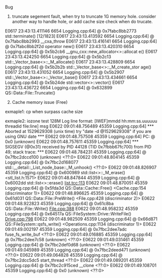 
Bug

1. truncate segement fault, when try to truncate 1G memory hole. consider another way to handle hole, or add cache size check when do trucate. 

E0617 23:43:13.411146  6654 Logging.cpp:64]     @     0x7fabc8bb2773 std::terminate()          [12/1823]
E0617 23:43:13.413592  6654 Logging.cpp:64]     @     0x7fabc8bb2993 __cxa_throw
E0617 23:43:13.416141  6654 Logging.cpp:64]     @     0x7fabc8bb2f2d operator new()
E0617 23:43:13.420310  6654 Logging.cpp:64]     @           0x5b2cb6 __gnu_cxx::new_allocator<>::allocat
e()
E0617 23:43:13.424250  6654 Logging.cpp:64]     @           0x5b2c13 std::_Vector_base<>::_M_allocate()
E0617 23:43:13.428809  6654 Logging.cpp:64]     @           0x5b2b2b std::_Vector_base<>::_M_create_stor
age()
E0617 23:43:13.431052  6654 Logging.cpp:64]     @           0x5b2907 std::_Vector_base<>::_Vector_base()
E0617 23:43:13.434661  6654 Logging.cpp:64]     @           0x5b24de std::vector<>::vector()
E0617 23:43:13.436722  6654 Logging.cpp:64]     @           0x632899 QS::Data::File::Truncate()

2. Cache memory issue (Free)

exmaple1: cp when surpass cache size

exmaple2: iozone test 128M 
Log line format: [IWEF]mmdd hh:mm:ss.uuuuuu threadid file:line] msg
E0622 09:01:48.756489 45359 Logging.cpp:64] *** Aborted at 1529629308 (unix time) try "date -d @1529629308" if you are using GNU date ***
E0622 09:01:48.757508 45359 Logging.cpp:64] PC: @                0x0 (unknown)
E0622 09:01:48.757611 45359 Logging.cpp:64] *** SIGSEGV (@0x31) received by PID 44128 (TID 0x7fbbb67fc700) from PID 49; stack trace: ***
E0622 09:01:48.784231 45359 Logging.cpp:64]     @     0x7fbc2dccd100 (unknown) <??:0>
E0622 09:01:48.804145 45359 Logging.cpp:64]     @     0x7fbc2d168077 std::__detail::_List_node_base::_M_unhook() <??:0>
E0622 09:01:48.826907 45359 Logging.cpp:64]     @           0x600989 std::list<>::_M_erase() <stl_list.h:1571>
E0622 09:01:48.847844 45359 Logging.cpp:64]     @           0x6002dd std::list<>::erase() <list.tcc:113>
E0622 09:01:48.870051 45359 Logging.cpp:64]     @           0x5fda3d QS::Data::Cache::Free() <Cache.cpp:154 (discriminator 1)>
E0622 09:01:48.896625 45359 Logging.cpp:64]     @           0x61d031 QS::Data::File::PreWrite() <File.cpp:428 (discriminator 2)>
E0622 09:01:48.922823 45359 Logging.cpp:64]     @           0x61c8ba QS::Data::File::Write() <File.cpp:388>
E0622 09:01:48.958232 45359 Logging.cpp:64]     @           0x64517a QS::FileSystem::Drive::WriteFile() <Drive.cpp:798>
E0622 09:01:48.982509 45359 Logging.cpp:64]     @           0x66d871 QS::FileSystem::qsfs_write() <Operations.cpp:1134 (discriminator 1)>
E0622 09:01:49.002197 45359 Logging.cpp:64]     @     0x7fbc2dee7adc fuse_fs_write_buf <??:0>
E0622 09:01:49.016885 45359 Logging.cpp:64]     @     0x7fbc2dee7c58 (unknown) <??:0>
E0622 09:01:49.031461 45359 Logging.cpp:64]     @     0x7fbc2def0d68 (unknown) <??:0>
E0622 09:01:49.045989 45359 Logging.cpp:64]     @     0x7fbc2deed471 (unknown) <??:0>
E0622 09:01:49.064828 45359 Logging.cpp:64]     @     0x7fbc2dcc5dc5 start_thread <??:0>
E0622 09:01:49.089201 45359 Logging.cpp:64]     @     0x7fbc2c915ced __clone <??:0>
E0622 09:01:49.108701 45359 Logging.cpp:64]     @                0x0 (unknown) <??:0>